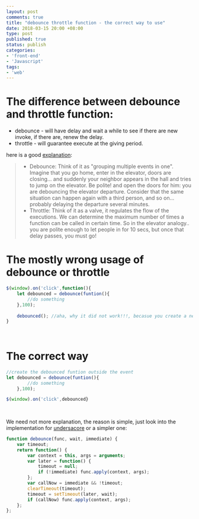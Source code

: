 ```yaml
---
layout: post
comments: true
title: "debounce throttle function - the correct way to use"
date: 2018-03-15 20:00 +08:00
type: post
published: true
status: publish
categories:
- 'front-end'
- 'Javascript'
tags:
- 'web'
---
```

# The difference between debounce and throttle function:
- debounce - will have delay and wait a while to see if there are new invoke, if there are, renew the delay.  
- throttle - will guarantee execute at the giving period.

here is a good [explanation](http://drupalmotion.com/article/debounce-and-throttle-visual-explanation):

> - Debounce: Think of it as "grouping multiple events in one". Imagine that you go home, enter in the elevator, doors are closing... and suddenly your neighbor appears in the hall and tries to jump on the elevator. Be polite! and open the doors for him: you are debouncing the elevator departure. Consider that the same situation can happen again with a third person, and so on... probably delaying the departure several minutes.
> - Throttle: Think of it as a valve, it regulates the flow of the executions. We can determine the maximum number of times a function can be called in certain time. So in the elevator analogy.. you are polite enough to let people in for 10 secs, but once that delay passes, you must go!


# The mostly wrong usage of debounce or throttle
```javascript
$(window).on('click',function(){
    let debounced = debounce(funtion(){
        //do something
    },100);
    
    debounced(); //aha, why it did not work!!!, becasue you create a new debounce funtion every time the event triggered.
}
             
             
```

# The correct way
```javascript
//create the debounced funtion outside the event
let debounced = debounce(funtion(){
        //do something
    },100);

$(window).on('click',debounced}
             
             
```

We need not more explanation, the reason is simple, just look into the implementation for [undersacore](https://github.com/jashkenas/underscore/blob/master/underscore.js#L882)
or a simpler one:
```javascript
function debounce(func, wait, immediate) {
	var timeout;
	return function() {
		var context = this, args = arguments;
		var later = function() {
			timeout = null;
			if (!immediate) func.apply(context, args);
		};
		var callNow = immediate && !timeout;
		clearTimeout(timeout);
		timeout = setTimeout(later, wait);
		if (callNow) func.apply(context, args);
	};
};
```